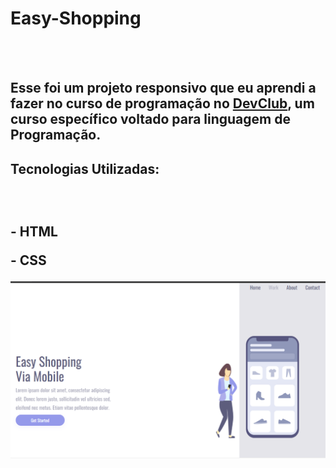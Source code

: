 <h1> Easy-Shopping</h1>
<br>
<br>
<h2> Esse foi um projeto responsivo que eu aprendi a fazer no curso de programação no <a href= "https://rodolfomori.com.br/devclub">DevClub</a>, um curso específico voltado para linguagem de Programação.</h2>

<h2> Tecnologias Utilizadas:<h2/>
<br>
    <p> - HTML <p/>
    <p> - CSS <p/>

<img src="https://github.com/Ricardo2602020/Easy-Shopping/blob/master/img/Easy%20Shopping.png?raw=true" />

